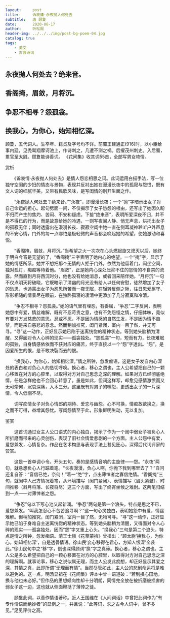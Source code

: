 ```yaml
---
layout:     post
title:      诉衷情·永夜抛人何处去
subtitle:   唐 顾夐
date:       2020-06-17
author:     听松阁
header-img: ../../../img/post-bg-poem-04.jpg
catalog: true
tags:
    - 美文
    - 古典诗词
---
```



## 永夜抛人何处去？绝来音。
## 香阁掩，眉敛，月将沉。
## 争忍不相寻？怨孤衾。
## 换我心，为你心，始知相忆深。



顾敻，五代词人。生卒年、籍贯及字号均不详。前蜀王建通正(916)时，以小臣给事内廷，见秃鹫翔摩诃池上，作诗刺之，几遭不测之祸。后擢茂州刺史。入后蜀，累官至太尉。顾夐能诗善词。 《花间集》收其词55首，全部写男女艳情。



赏析

　　《诉衷情·永夜抛人何处去》是情人怨恋相思之词。此词运用白描手法，写一位独守空闺的少妇的情态与景物，表现并反衬出她在漫漫长夜中的孤寂与怨恨，既有文人词的细腻华美，又带有民歌风味，是写闺情的别开生面之作。

　　“永夜抛人何处去？绝来音。”“永夜”，即漫漫长夜；一个“抛”字暗示出女子对自己命运的担心。起句劈面一问，不仅揭示了女子愁怨的根由，还写出了她因久盼不归而产生的焦灼、苦闷、不安和疑虑。下接“绝来音”，表明所爱深夜不归，并不是不得已的行为，而是故意给她的冷遇，一则写夜阑人静、悄无声息，烘托出女子的孤寂无伴；同时透露出在漫漫长夜、寂寂空闺中她一直在侧耳凝神聆听户外声息的不安心情，门外的每一点哪怕是极轻微的声音都会唤起她的希望，使她激动和喜悦。

　　“香阁掩，眉敛，月将沉。”当希望之火一次次在心头燃起旋又熄灭以后，她终于明白今宵是无望的了，“香阁掩”三字表明了她内心的绝望。一个“掩”字，显示了她的情感所系，她并不想把那个无情的人拒于门外，依然为他留着门，闷坐空闺，独对孤灯，痴痴等待着他。“眉敛”，正是她内心深处压抑不住的怨情的不自禁的流露。然而直到月将西沉时分，他也没有给她消息，或者回来陪伴她。“月将沉”一句不仅点明天将破晓，它既暗示了清幽的月光没有给人以任何安慰，徒然增加了女子的愁思，也透露出女子为怨思所苦而一夜无眠，在辗转反侧之际，往日恩爱厮守、形影相随的情景尽在眼前，在独卧孤寝的凄清中更添加了几分寂寞和冷清。

　　“争忍不相寻？怨孤衾。”她的语气里有埋怨，有委屈，“争忍”二字反问，表明她怨中有爱，情丝难解，既有不忍苛贵之意，也有不免怨怪之情，仔细体味，竟似有要对方发慈悲的意思。忍或不忍，不是因为情感的自然生发，不是因为情不自禁，而是来自慈悲的意念。然而稍加推究，闺门紧闭，室内一目了然，并无可寻。“寻”这一动作，正好显示她已陷于迷离恍惚的精神状态。等到她头脑稍为清醒，又得面对令人心碎的现实——孤衾独处。“怨孤衾”一句，短而有力，长夜难眠的孤独，自身情感依依而不获对应的痛苦，终于直接以一个“怨”字透出。“怨”，是因爱所生的恨，是不敢决裂而去的恨。

　　“换我心，为你心，始知相忆深。”情之所钟，忽发痴语，这是女子发自内心深处的表白和对负心人的恳切呼唤。换心者，移心之谓也，主人公希望把自己的一颗心移置在对方的心腔里，以取得对方对自己思念之深的理解。如果对方已经彻底绝情，任是怎样他也不会回心转意了。虽是如此，但词这样写，却愈见感情激愤而又无可奈何，沉哀深痛，入木三分。这里既有对男子的嗔怨，更透出女子的一片深情，令人低徊不尽。

　　词写痴情女子对负心情郎的期待、爱恋与幽怨。心不可换，情痴故欲换之，换之而不可得，益增其怨忧。写闺怨情至于此，形象鲜明生动，无以复加。





鉴赏

　　这首词通过女主人公口语式的内心独白，揭示了作为一个闺中弱女子被负心人所折磨而带来的心灵创伤，表现了旧社会情爱悲剧的一个方面。主人公怨中有爱，爱怨兼发，心情复杂。作品在艺术构思与表现手法上甚见匠心，深得后代词评家的赞赏。

　　这是一首单调小令。开头五句，奏的是感情音响的主旋律——怨。“永夜”两句，就悬想负心人行踪着笔。“长夜漫漫，负心人啊，你抛下我到哪里去了？”自问还复自答：“音信已绝，奈何！”着一“绝”字，点出薄悻者之寡信绝情。“香阁掩”三句，就闺中人己方情况着笔，从环境描写（闺门紧闭）、表情描写（眉头紧皱）、时间推移（斜月将落、长夜将尽）这三个方面，写出了终宵坐候之难耐。这两笔归结到一点——对薄悻者之怨。

　　“争忍”句以下写心池又起新澜。“争忍”两句是第一个浪头，特点是思之不已，爱怨兼发。“叫我怎忍心不苦苦追寻啊？”这一句心灵独白，表明她怨中有爱，情丝难解。但稍加推究，闺门紧闭，室内一目了然，无物可寻。“寻”这一动作，正好显示她已陷于身难自主迷离恍惚的精神状态。等到她头脑稍为清醒，又得面对令人心碎的现实——孤衾独处，因而“怨”字又重上心头。“换我心”三句是第二个浪头，特点是情之所钟，忽发痴语。清王士禛《花草蒙拾》曾指出：“顾太尉‘换我心，为你心，始知相忆深’，自是透骨情语。徐山民‘妾心移得在君心，方知人恨深’全袭此。”徐山民句中之“移”字，倒也深得顾词“换”字之真谛。换心者，移心之谓也。主人公是多么希望把自己的一颗心移置在对方的心腔里，以取得对方对自己思念之深的理解啊。就事论事，移心之说似属无理，而主人公发此痴想，却正好显示其爱之深，其情之真，此即所谓“无理而有情”。当然尽管如此，主人公的悲剧命运将是难以避免的。这一点，明汤显祖在《花间集》评本中曾一语道破：“若到换心田地，换与他也未必好。”但作品的思想倾向性却十分明朗，同情完全放在被折磨被损害的弱女子这一边，这也就从侧面鞭挞了薄悻之徒。

　　顾夐此词，以善作情语著称。近人王国维在《人间词话》中曾把此词作为“有专作情语而绝妙者”的显例之一，并且说：“此等词，求之古今人词中，曾不多见。”足见评价之高。
